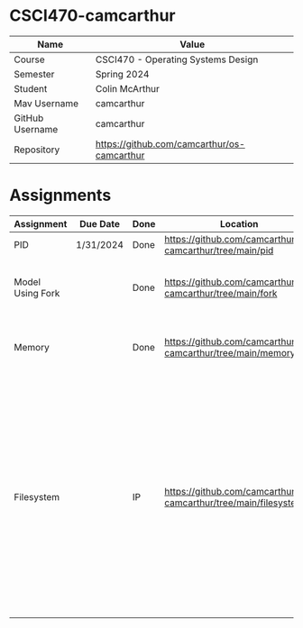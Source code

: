 # CSCI470-camcarthur

| Name  | Value |
| ------------- | ------------- |
| Course  | CSCI470 - Operating Systems Design  |
| Semester  | Spring 2024  |
| Student  | Colin McArthur  |
| Mav Username  | camcarthur  |
| GitHub Username  | camcarthur  |
| Repository  | https://github.com/camcarthur/os-camcarthur  |

# Assignments

| Assignment | Due Date | Done | Location | Notes |
| ---------- | -------- | ---- | -------- | ----- |
| PID | 1/31/2024 | Done | https://github.com/camcarthur/os-camcarthur/tree/main/pid | In Class Activity |
| Model Using Fork |  | Done | https://github.com/camcarthur/os-camcarthur/tree/main/fork |Simulate probabilities of a coin flip using fork|
| Memory |  | Done | https://github.com/camcarthur/os-camcarthur/tree/main/memory | Server sends message to client once connected |
| Filesystem |   | IP | https://github.com/camcarthur/os-camcarthur/tree/main/filesystems | The Dockerfile creates a container running ubuntu and then creates a filesystem with ACLs. The python file performs a recursive seach from an inputed directory to find all files with a specified suffix |
